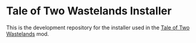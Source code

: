 Tale of Two Wastelands Installer
============

This is the development repository for the installer used in the [Tale of Two Wastelands](http://www.twowastelands.com/) mod.
